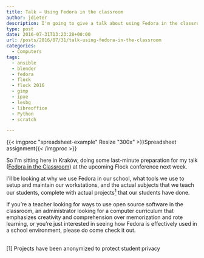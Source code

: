 ```yaml
---
title: Talk – Using Fedora in the classroom
author: jdieter
description: I'm going to give a talk about using Fedora in the classroom at the Flock conference next week
type: post
date: 2016-07-31T13:23:28+00:00
url: /posts/2016/07/31/talk-using-fedora-in-the-classroom
categories:
  - Computers
tags:
  - ansible
  - blender
  - fedora
  - flock
  - flock 2016
  - gimp
  - ipxe
  - lesbg
  - libreoffice
  - Python
  - scratch

---
```

{{< imgproc "spreadsheet-example" Resize "300x" >}}Spreadsheet assignment{{< /imgproc >}}

So I&#8217;m sitting here in Kraków, doing some last-minute preparation for my talk ([Fedora in the Classroom][2]) at the upcoming Flock conference next week.

I&#8217;ll be looking at why we use Fedora in our school, what tools we use to setup and maintain our workstations, and the actual subjects that we teach our students, complete with actual projects[<sup>1</sup>][3] that our students have done.

If you&#8217;re a teacher looking for ways to use open source software in the classroom, an administrator looking for a computer curriculum that emphasizes creativity and comprehension over memorization and rote learning, or you&#8217;re just interested in seeing how Fedora is effectively used in a school environment, please do come check it out.

<span id='footnote'>&nbsp;<span><br /> [1] Projects have been anonymized to protect student privacy</p>

 [2]: http://sched.co/76nb
 [3]: #footnote
